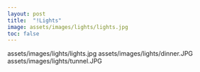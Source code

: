 ```yaml
---
layout: post
title:  "!Lights"
image: assets/images/lights/lights.jpg
toc: false
---
```

assets/images/lights/lights.jpg
assets/images/lights/dinner.JPG
assets/images/lights/tunnel.JPG